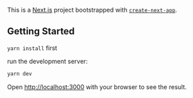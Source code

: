 This is a [Next.js](https://nextjs.org/) project bootstrapped with [`create-next-app`](https://github.com/vercel/next.js/tree/canary/packages/create-next-app).

## Getting Started

`yarn install` first

run the development server:

```bash
yarn dev
```

Open [http://localhost:3000](http://localhost:3000) with your browser to see the result.
